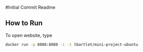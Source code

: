 #Initial Commit Readme

## How to Run
To open website, type
```bash
docker run -p 8080:8080 -i -t tbartlet/mini-project-ubuntu
```
